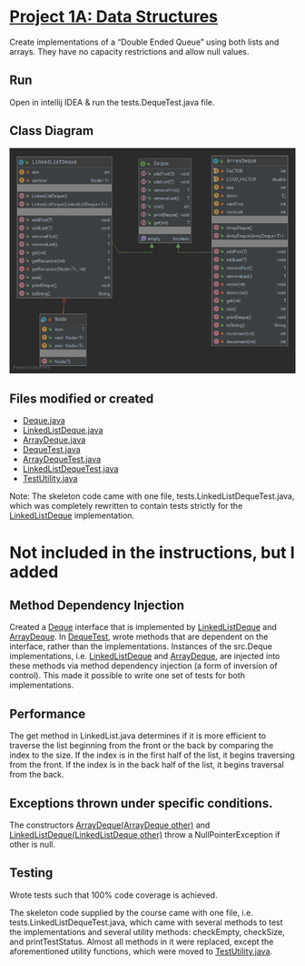 # [Project 1A: Data Structures](https://sp19.datastructur.es/materials/proj/proj1a/proj1a)

Create implementations of a “Double Ended Queue” using both lists and arrays. They have no capacity restrictions and allow null values.

## Run
Open in intellij IDEA & run the tests.DequeTest.java file.

## Class Diagram

![alt text](class-diagrams/diagram.png "class diagram")

## Files modified or created
- [Deque.java](Deque.java)
- [LinkedListDeque.java](LinkedListDeque.java)
- [ArrayDeque.java](ArrayDeque.java)
- [DequeTest.java](DequeTest.java)
- [ArrayDequeTest.java](ArrayDeque.java)
- [LinkedListDequeTest.java](LinkedListDequeTest.java)
- [TestUtility.java](TestUtility.java)

Note: The skeleton code came with one file, tests.LinkedListDequeTest.java, which was completely rewritten to contain tests strictly for the [LinkedListDeque](src/LinkedListDeque.java) implementation. 

# Not included in the instructions, but I added
## Method Dependency Injection
Created a [Deque](src/Deque.java) interface that is implemented by [LinkedListDeque](src/LinkedListDeque.java) and [ArrayDeque](src/ArrayDeque.java). In [DequeTest](src/DequeTest.java), wrote methods that are dependent on the interface, rather than the implementations. Instances of the src.Deque implementations, i.e. [LinkedListDeque](src/LinkedListDeque.java) and [ArrayDeque](src/ArrayDeque.java), are injected into these methods via method dependency injection (a form of inversion of control). This made it possible to write one set of tests for both implementations.

## Performance
The get method in LinkedList.java determines if it is more efficient to traverse the list beginning from the front or the back by comparing the index to the size. If the index is in the first half of the list, it begins traversing from the front. If the index is in the back half of the list, it begins traversal from the back.

## Exceptions thrown under specific conditions. 
The constructors [ArrayDeque(ArrayDeque<T> other)](src/LinkedListDeque.java) and [LinkedListDeque(LinkedListDeque<T> other)](src/ArrayDeque.java) throw a NullPointerException if other is null. 

## Testing
Wrote tests such that 100% code coverage is achieved. 

The skeleton code supplied by the course came with one file, i.e. tests.LinkedListDequeTest.java, which came with several methods to test the implementations and several utility methods: checkEmpty, checkSize, and printTestStatus.  Almost all methods in it were replaced, except the aforementioned utility functions, which were moved to [TestUtility.java](src/TestUtilit.java).
